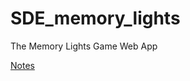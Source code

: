 # SDE_memory_lights
The Memory Lights Game Web App

[Notes](https://docs.google.com/document/d/1lNR4QYJ_DipgJ0QYi1AaeaLl6CYVg2MnmSBba6J1tz0/edit#)

